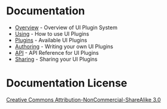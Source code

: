 
Documentation
=============

  * [Overview](http://github.com/insight/sandboxed-ui-plugins/blob/master/docs/Overview.md) - Overview of UI Plugin System
  * [Using](http://github.com/insight/sandboxed-ui-plugins/blob/master/docs/Using.md) - How to use UI Plugins
  * [Plugins](http://github.com/insight/sandboxed-ui-plugins/blob/master/docs/Plugins.md) - Available UI Plugins
  * [Authoring](http://github.com/insight/sandboxed-ui-plugins/blob/master/docs/Authoring.md) - Writing your own UI Plugins
  * [API](http://github.com/insight/sandboxed-ui-plugins/blob/master/docs/API.md) - API Reference for UI Plugins
  * [Sharing](http://github.com/insight/sandboxed-ui-plugins/blob/master/docs/Sharing.md) - Sharing your UI Plugins

Documentation License
=====================

[Creative Commons Attribution-NonCommercial-ShareAlike 3.0](http://creativecommons.org/licenses/by-nc-sa/3.0/)
